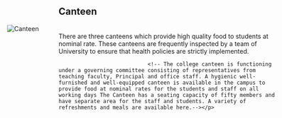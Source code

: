 <div class="contentDiv">
<h2>Canteen</h2> <div style="width:620px; float:right; margin-left:20px;"><img alt="Canteen" src="images/canteen.jpg" style="border-radius:2%; "/></div>
<p>There are three canteens which provide high quality food to students at nominal rate. These canteens are frequently inspected by a team of University to ensure that health policies are strictly implemented.

                                <!-- The college canteen is functioning under a governing committee consisting of representatives from teaching faculty, Principal and office staff. A hygienic well-furnished and well-equipped canteen is available in the campus to provide food at nominal rates for the students and staff on all working days The Canteen has a seating capacity of fifty members and have separate area for the staff and students. A variety of refreshments and meals are available here.--></p>
</div>
